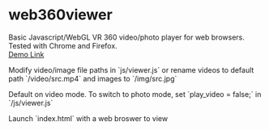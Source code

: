 # web360viewer

Basic Javascript/WebGL VR 360 video/photo player for web browsers. Tested with Chrome and Firefox.<br>
[Demo Link](https://cdn.rawgit.com/felixtsao/oneVR_devel/master/viewer/index.html)
<p>
Modify video/image file paths in `js/viewer.js` or rename videos to default path `/video/src.mp4` and images to `/img/src.jpg`
<p>
Default on video mode. To switch to photo mode, set `play_video = false;` in `/js/viewer.js`
<p>
Launch `index.html` with a web broswer to view
